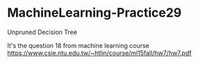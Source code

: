 # MachineLearning-Practice29
Unpruned Decision Tree

It's the question 18 from machine learning course https://www.csie.ntu.edu.tw/~htlin/course/ml15fall/hw7/hw7.pdf
